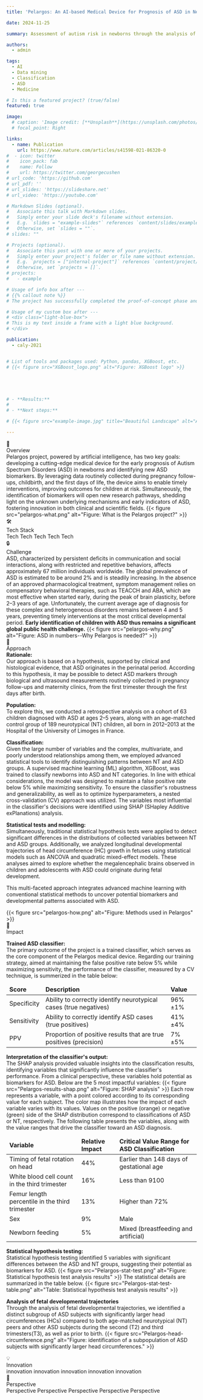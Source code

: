 ```yaml
---
title: 'Pelargos: An AI-based Medical Device for Prognosis of ASD in Newborns'

date: 2024-11-25

summary: Assessment of autism risk in newborns through the analysis of maternity care data routinely collected during pregnancy follow-ups and childbirth

authors:
  - admin

tags:
  - AI
  - Data mining
  - Classification
  - ASD
  - Medicine

# Is this a featured project? (true/false)
featured: true

image:
  # caption: 'Image credit: [**Unsplash**](https://unsplash.com/photos/bzdhc5b3Bxs)'
  # focal_point: Right

links:
  - name: Publication
    url: https://www.nature.com/articles/s41598-021-86320-0
#  - icon: twitter
#    icon_pack: fab
#    name: Follow
#    url: https://twitter.com/georgecushen
# url_code: 'https://github.com'
# url_pdf: ''
# url_slides: 'https://slideshare.net'
# url_video: 'https://youtube.com'

# Markdown Slides (optional).
#   Associate this talk with Markdown slides.
#   Simply enter your slide deck's filename without extension.
#   E.g. `slides = "example-slides"` references `content/slides/example-slides.md`.
#   Otherwise, set `slides = ""`.
# slides: ""

# Projects (optional).
#   Associate this post with one or more of your projects.
#   Simply enter your project's folder or file name without extension.
#   E.g. `projects = ["internal-project"]` references `content/project/deep-learning/index.md`.
#   Otherwise, set `projects = []`.
# projects:
#   - example

# Usage of info box after ---
# {{% callout note %}}
# The project has successfully completed the proof-of-concept phase and is currently progressing through Phase 1.{{% /callout %}}

# Usage of my custom box after ---
# <div class="light-blue-box">
# This is my text inside a frame with a light blue background.
# </div>

publication:
  - caly-2021


# List of tools and packages used: Python, pandas, XGBoost, etc.
# {{< figure src="XGBoost_logo.png" alt="Figure: XGBoost logo" >}}





# - **Results:**
#     
# - **Next steps:**

# {{< figure src="example-image.jpg" title="Beautiful Landscape" alt="A breathtaking view" >}}

---
```


<div class="info-box overview">
  <div class="content">
    <div class="title-container">
      <div class="icon">📝</div>
      <div class="title">Overview</div>
    </div>
    <div class="description">
        Pelargos project, powered by artificial intelligence, has two key goals: developing a cutting-edge medical device for the early prognosis of Autism Spectrum Disorders (ASD) in newborns and identifying new ASD biomarkers. By leveraging data routinely collected during pregnancy follow-ups, childbirth, and the first days of life, the device aims to enable timely interventions, improving outcomes for children at risk. Simultaneously, the identification of biomarkers will open new research pathways, shedding light on the unknown underlying mechanisms and early indicators of ASD, fostering innovation in both clinical and scientific fields.
        {{< figure src="pelargos-what.png" alt="Figure: What is the Pelargos project?" >}}
    </div>
  </div>
</div>

<div class="info-box tools">
  <div class="content">
    <div class="title-container">
      <div class="icon">🛠️</div>
      <div class="title">Tech Stack</div>
    </div>
    <div class="description">
        Tech Tech Tech Tech Tech
    </div>
  </div>
</div>

<div class="info-box challenge">
  <div class="content">
    <div class="title-container">
      <div class="icon">🔒</div>
      <div class="title">Challenge</div>
    </div>
    <div class="description">
        ASD, characterized by persistent deficits in communication and social interactions, along with restricted and repetitive behaviors, affects approximately 67 million individuals worldwide. The global prevalence of ASD is estimated to be around 2% and is steadily increasing. In the absence of an approved pharmacological treatment, symptom management relies on compensatory behavioral therapies, such as TEACCH and ABA, which are most effective when started early, during the peak of brain plasticity, before 2–3 years of age. Unfortunately, the current average age of diagnosis for these complex and heterogeneous disorders remains between 4 and 5 years, preventing timely interventions at the most critical developmental period. <b>Early identification of children with ASD thus remains a significant global public health challenge.</b>
        {{< figure src="pelargos-why.png" alt="Figure: ASD in numbers--Why Pelargos is needed?" >}}
    </div>
  </div>
</div>

<div class="info-box approach">
  <div class="content">
    <div class="title-container">
      <div class="icon">🔑</div>
      <div class="title">Approach</div>
    </div>
    <div class="description">
        <b>Rationale:</b><br>
        Our approach is based on a hypothesis, supported by clinical and histological evidence, that ASD originates in the perinatal period. According to this hypothesis, it may be possible to detect ASD markers through biological and ultrasound measurements routinely collected in pregnancy follow-ups and maternity clinics, from the first trimester through the first days after birth.
        <p>
        <b>Population:</b><br>
        To explore this, we conducted a retrospective analysis on a cohort of 63 children diagnosed with ASD at ages 2–5 years, along with an age-matched control group of 189 neurotypical (NT) children, all born in 2012–2013 at the Hospital of the University of Limoges in France.
        </p>
        <p>
        <b>Classification:</b><br>
        Given the large number of variables and the complex, multivariate, and poorly understood relationships among them, we employed advanced statistical tools to identify distinguishing patterns between NT and ASD groups. A supervised machine learning (ML) algorithm, XGBoost, was trained to classify newborns into ASD and NT categories. In line with ethical considerations, the model was designed to maintain a false positive rate below 5% while maximizing sensitivity. To ensure the classifier's robustness and generalizability, as well as to optimize hyperparameters, a nested cross-validation (CV) approach was utilized. The variables most influential in the classifier's decisions were identified using SHAP (SHapley Additive exPlanations) analysis.
        </p>
        <p>
        <b>Statistical tests and modelling:</b><br>
        Simultaneously, traditional statistical hypothesis tests were applied to detect significant differences in the distributions of collected variables between NT and ASD groups. Additionally, we analyzed longitudinal developmental trajectories of head circumference (HC) growth in fetuses using statistical models such as ANCOVA and quadratic mixed-effect models. These analyses aimed to explore whether the megalencephalic brains observed in children and adolescents with ASD could originate during fetal development.
        </p>
        <p>
        This multi-faceted approach integrates advanced machine learning with conventional statistical methods to uncover potential biomarkers and developmental patterns associated with ASD.
        </p>
        {{< figure src="pelargos-how.png" alt="Figure: Methods used in Pelargos" >}}
    </div>
  </div>
</div>

<div class="info-box impact">
  <div class="content">
    <div class="title-container">
      <div class="icon">🌟</div>
      <div class="title">Impact</div>
    </div>
    <div class="description">
        <p>
          <b>Trained ASD classifier:</b><br>
          The primary outcome of the project is a trained classifier, which serves as the core component of the Pelargos medical device. Regarding our training strategy, aimed at maintaining the false positive rate below 5% while maximizing sensitivity, the performance of the classifier, measured by a CV technique, is summerized in the table below:
        </p>
        <table>
          <thead>
            <tr>
              <td><b>Score</b></td>
              <td><b>Description</b></td>
              <td><b>Value</b></td>
            </tr>
          </thead>
          <tbody>
            <tr>
              <td>Specificity</td>
              <td>Ability to correctly identify neurotypical cases (true negatives)</td>
              <td>96%±1%</td>
            </tr>
            <tr>
              <td>Sensitivity</td>
              <td>Ability to correctly identify ASD cases (true positives)</td>
              <td>41%±4%</td>
            </tr>
            <tr>
              <td>PPV</td>
              <td>Proportion of positive results that are true positives (precision)</td>
              <td>7%±5%</td>
            </tr>
          </tbody>
        </table>
        <p>
          <b>Interpretation of the classifier's output:</b><br>
          The SHAP analysis provided valuable insights into the classification results, identifying variables that significantly influence the classifier's performance. From a clinical perspective, these variables hold potential as biomarkers for ASD. Below are the 5 most impactful variables:
          {{< figure src="Pelargos-results-shap.png" alt="Figure: SHAP analysis" >}}
          Each row represents a variable, with a point colored according to its corresponding value for each subject. The color map illustrates how the impact of each variable varies with its values. Values on the positive (orange) or negative (green) side of the SHAP distribution correspond to classifications of ASD or NT, respectively. The following table presents the variables, along with the value ranges that drive the classifier toward an ASD diagnosis.
        </p>
        <table>
          <thead>
            <tr>
              <td><b>Variable</b></td>
              <td><b>Relative Impact</b></td>
              <td><b>Critical Value Range for ASD Classification</b></td>
            </tr>
          </thead>
          <tbody>
            <tr>
              <td>Timing of fetal rotation on head</td>
              <td>44%</td>
              <td>Earlier than 148 days of gestational age</td>
            </tr>
            <tr>
              <td>White blood cell count in the third trimester</td>
              <td>16%</td>
              <td>Less than 9100</td>
            </tr>
            <tr>
              <td>Femur length percentile in the third trimester</td>
              <td>13%</td>
              <td>Higher than 72%</td>
            </tr>
            <tr>
              <td>Sex</td>
              <td>9%</td>
              <td>Male</td>
            </tr>
            <tr>
              <td>Newborn feeding</td>
              <td>5%</td>
              <td>Mixed (breastfeeding and artificial)</td>
            </tr>
          </tbody>
        </table>
        <p>
          <b>Statistical hypothesis testing:</b><br>
          Statistical hypothesis testing identified 5 variables with significant differences between the ASD and NT groups, suggesting their potential as biomarkers for ASD.
          {{< figure src="Pelargos-stat-test.png" alt="Figure: Statistical hypothesis test analysis results" >}} 
          The statistical details are summarized in the table below.
          {{< figure src="Pelargos-stat-test-table.png" alt="Table: Statistical hypothesis test analysis results" >}} 
        </p>
        <p>
          <b>Analysis of fetal developmental trajectories</b><br>
          Through the analysis of fetal developmental trajectories, we identified a distinct subgroup of ASD subjects with significantly larger head circumferences (HCs) compared to both age-matched neurotypical (NT) peers and other ASD subjects during the second (T2) and third trimesters(T3), as well as prior to birth.
          {{< figure src="Pelargos-head-circumference.png" alt="Figure: identification of a subpopulation of ASD subjects with significantly larger head circumferences." >}}
        </p>
    </div>
  </div>
</div>

<div class="info-box innovation">
  <div class="content">
    <div class="title-container">
      <div class="icon">💡</div>
      <div class="title">Innovation</div>
    </div>
    <div class="description">
        innovation innovation innovation innovation innovation
    </div>
  </div>
</div>

<div class="info-box perspective">
  <div class="content">
    <div class="title-container">
      <div class="icon">🔭</div>
      <div class="title">Perspective</div>
    </div>
    <div class="description">
        Perspective Perspective Perspective Perspective Perspective
    </div>
  </div>
</div>
